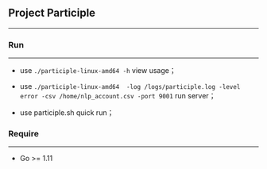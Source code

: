 ## Project Participle

---



### Run

---

- use `./participle-linux-amd64 -h` view usage；
- use `./participle-linux-amd64  -log /logs/participle.log -level error -csv /home/nlp_account.csv -port 9001`  run server；

- use participle.sh quick run；

  

### Require

---

- Go >= 1.11